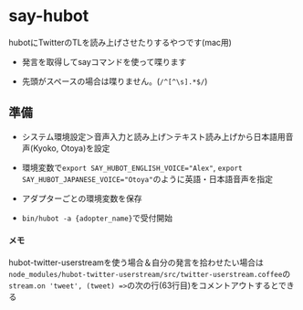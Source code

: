 # say-hubot

hubotにTwitterのTLを読み上げさせたりするやつです(mac用)

* 発言を取得してsayコマンドを使って喋ります

* 先頭がスペースの場合は喋りません。(`/^[^\s].*$/`)

## 準備

* システム環境設定＞音声入力と読み上げ＞テキスト読み上げから日本語用音声(Kyoko, Otoya)を設定

* 環境変数で`export SAY_HUBOT_ENGLISH_VOICE="Alex"`, `export SAY_HUBOT_JAPANESE_VOICE="Otoya"`のように英語・日本語音声を指定

* アダプターごとの環境変数を保存

* `bin/hubot -a {adopter_name}`で受付開始


#### メモ

hubot-twitter-userstreamを使う場合＆自分の発言を拾わせたい場合は`node_modules/hubot-twitter-userstream/src/twitter-userstream.coffee`の`stream.on 'tweet', (tweet) =>`の次の行(63行目)をコメントアウトするとできる
